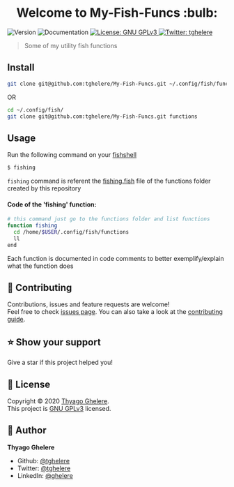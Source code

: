 <h1 align="center">Welcome to My-Fish-Funcs :bulb:</h1>
<p>
  <img alt="Version" src="https://img.shields.io/badge/version-0.0.1-blue.svg?cacheSeconds=2592000" />  
  <img alt="Documentation" src="https://img.shields.io/badge/documentation-yes-brightgreen.svg" />
  <a href="https://www.gnu.org/licenses/gpl-3.0.en.html" target="_blank">
    <img alt="License: GNU GPLv3" src="https://img.shields.io/badge/License-GNU GPLv3-yellow.svg" />
  </a>
  <a href="https://twitter.com/tghelere" target="_blank">
    <img alt="Twitter: tghelere" src="https://img.shields.io/twitter/follow/tghelere.svg?style=social" />
  </a>
</p>

> Some of my utility fish functions


## Install

```sh
git clone git@github.com:tghelere/My-Fish-Funcs.git ~/.config/fish/functions/
```
OR
```sh
cd ~/.config/fish/
git clone git@github.com:tghelere/My-Fish-Funcs.git functions
```

## Usage

Run the following command on your [fishshell](https://fishshell.com/)
```sh
$ fishing
```
`fishing` command is referent the [fishing.fish](https://github.com/tghelere/My-Fish-Funcs/blob/master/fishing.fish) file of the functions folder created by this repository

#### Code of the 'fishing' function:
```bash
# this command just go to the functions folder and list functions
function fishing
  cd /home/$USER/.config/fish/functions
  ll
end
```

Each function is documented in code comments to better exemplify/explain what the function does

## 🤝 Contributing

Contributions, issues and feature requests are welcome!<br />
Feel free to check [issues page](https://github.com/tghelere/My-Fish-Funcs/issues). You can also take a look at the [contributing guide](https://github.com/tghelere/My-Fish-Funcs/blob/master/CONTRIBUTING.md).

## ⭐️ Show your support

Give a star if this project helped you!

## 📝 License

Copyright © 2020 [Thyago Ghelere](https://github.com/tghelere).<br />
This project is [GNU GPLv3](https://www.gnu.org/licenses/gpl-3.0.en.html) licensed.

## 👤 Author

**Thyago Ghelere**
* Github: [@tghelere](https://github.com/tghelere)
* Twitter: [@tghelere](https://twitter.com/tghelere)
* LinkedIn: [@ghelere](https://linkedin.com/in/ghelere)